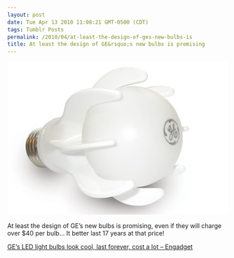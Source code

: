 ```yaml
---
layout: post
date: Tue Apr 13 2010 11:08:21 GMT-0500 (CDT)
tags: Tumblr Posts
permalink: /2010/04/at-least-the-design-of-ges-new-bulbs-is
title: At least the design of GE&rsquo;s new bulbs is promising
---
```


![](/public/assets/tumblr/tumblr_l0totypFWo1qa4klho1_1280.jpg)

At least the design of GE&rsquo;s new bulbs is promising, even if they will charge over $40 per bulb&hellip; It better last 17 years at that price!

[GE’s LED light bulbs look cool, last forever, cost a lot – Engadget](http://www.engadget.com/2010/04/13/ges-led-light-bulbs-look-cool-last-forever-cost-a-lot/)
